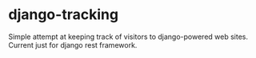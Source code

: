 # django-tracking
Simple attempt at keeping track of visitors to django-powered web sites. Current just for django rest framework. 
